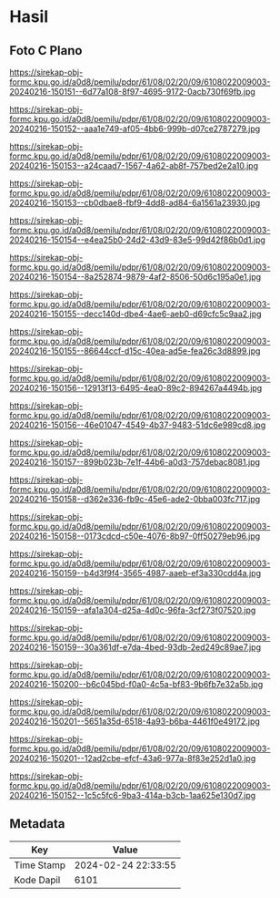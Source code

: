 # Hasil

## Foto C Plano

https://sirekap-obj-formc.kpu.go.id/a0d8/pemilu/pdpr/61/08/02/20/09/6108022009003-20240216-150151--6d77a108-8f97-4695-9172-0acb730f69fb.jpg

https://sirekap-obj-formc.kpu.go.id/a0d8/pemilu/pdpr/61/08/02/20/09/6108022009003-20240216-150152--aaa1e749-af05-4bb6-999b-d07ce2787279.jpg

https://sirekap-obj-formc.kpu.go.id/a0d8/pemilu/pdpr/61/08/02/20/09/6108022009003-20240216-150153--a24caad7-1567-4a62-ab8f-757bed2e2a10.jpg

https://sirekap-obj-formc.kpu.go.id/a0d8/pemilu/pdpr/61/08/02/20/09/6108022009003-20240216-150153--cb0dbae8-fbf9-4dd8-ad84-6a1561a23930.jpg

https://sirekap-obj-formc.kpu.go.id/a0d8/pemilu/pdpr/61/08/02/20/09/6108022009003-20240216-150154--e4ea25b0-24d2-43d9-83e5-99d42f86b0d1.jpg

https://sirekap-obj-formc.kpu.go.id/a0d8/pemilu/pdpr/61/08/02/20/09/6108022009003-20240216-150154--8a252874-9879-4af2-8506-50d6c195a0e1.jpg

https://sirekap-obj-formc.kpu.go.id/a0d8/pemilu/pdpr/61/08/02/20/09/6108022009003-20240216-150155--decc140d-dbe4-4ae6-aeb0-d69cfc5c9aa2.jpg

https://sirekap-obj-formc.kpu.go.id/a0d8/pemilu/pdpr/61/08/02/20/09/6108022009003-20240216-150155--86644ccf-d15c-40ea-ad5e-fea26c3d8899.jpg

https://sirekap-obj-formc.kpu.go.id/a0d8/pemilu/pdpr/61/08/02/20/09/6108022009003-20240216-150156--12913f13-6495-4ea0-89c2-894267a4494b.jpg

https://sirekap-obj-formc.kpu.go.id/a0d8/pemilu/pdpr/61/08/02/20/09/6108022009003-20240216-150156--46e01047-4549-4b37-9483-51dc6e989cd8.jpg

https://sirekap-obj-formc.kpu.go.id/a0d8/pemilu/pdpr/61/08/02/20/09/6108022009003-20240216-150157--899b023b-7e1f-44b6-a0d3-757debac8081.jpg

https://sirekap-obj-formc.kpu.go.id/a0d8/pemilu/pdpr/61/08/02/20/09/6108022009003-20240216-150158--d362e336-fb9c-45e6-ade2-0bba003fc717.jpg

https://sirekap-obj-formc.kpu.go.id/a0d8/pemilu/pdpr/61/08/02/20/09/6108022009003-20240216-150158--0173cdcd-c50e-4076-8b97-0ff50279eb96.jpg

https://sirekap-obj-formc.kpu.go.id/a0d8/pemilu/pdpr/61/08/02/20/09/6108022009003-20240216-150159--b4d3f9f4-3565-4987-aaeb-ef3a330cdd4a.jpg

https://sirekap-obj-formc.kpu.go.id/a0d8/pemilu/pdpr/61/08/02/20/09/6108022009003-20240216-150159--afa1a304-d25a-4d0c-96fa-3cf273f07520.jpg

https://sirekap-obj-formc.kpu.go.id/a0d8/pemilu/pdpr/61/08/02/20/09/6108022009003-20240216-150159--30a361df-e7da-4bed-93db-2ed249c89ae7.jpg

https://sirekap-obj-formc.kpu.go.id/a0d8/pemilu/pdpr/61/08/02/20/09/6108022009003-20240216-150200--b6c045bd-f0a0-4c5a-bf83-9b6fb7e32a5b.jpg

https://sirekap-obj-formc.kpu.go.id/a0d8/pemilu/pdpr/61/08/02/20/09/6108022009003-20240216-150201--5651a35d-6518-4a93-b6ba-4461f0e49172.jpg

https://sirekap-obj-formc.kpu.go.id/a0d8/pemilu/pdpr/61/08/02/20/09/6108022009003-20240216-150201--12ad2cbe-efcf-43a6-977a-8f83e252d1a0.jpg

https://sirekap-obj-formc.kpu.go.id/a0d8/pemilu/pdpr/61/08/02/20/09/6108022009003-20240216-150152--1c5c5fc6-9ba3-414a-b3cb-1aa625e130d7.jpg


## Metadata

| Key        | Value               |
| ---------- | ------------------- |
| Time Stamp | 2024-02-24 22:33:55 |
| Kode Dapil | 6101                |



